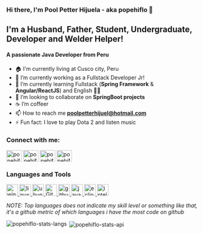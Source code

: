 <!-- Complete list of github markdown emoji markup-->
<!-- https://gist.github.com/rxaviers/7360908 -->
### Hi there, I'm Pool Petter Hijuela - aka popehiflo 👋

## I'm a Husband, Father, Student, Undergraduate, Developer and Welder Helper!

#### A passionate Java Developer from Peru
- 🏠 I'm currently living at Cusco city, Peru
- 🔭 I’m currently working as a Fullstack Developer Jr!
- 🌱 I’m currently learning Fullstack (**Spring Framework** & **Angular/ReactJS**) and English 🤦‍♂
- 👯 I’m looking to collaborate on **SpringBoot projects**
- ☕️ I’m coffeer
- 📫 How to reach me **poolpetterhijuel@hotmail.com**
- ⚡ Fun fact: I love to play Dota 2 and listen music

### Connect with me:
<!-- Iconos de redes sociales -->
<!-- https://www.jsdelivr.com/package/npm/simple-icons?version=3.0.1&path=icons -->
<p align="left">
<a href="https://www.linkedin.com/in/popehiflo/" target="_blank"><img align="center" src="https://cdn.jsdelivr.net/npm/simple-icons@3.0.1/icons/linkedin.svg" alt="popehiflo-linkedin" height="30" width="40" /></a>
<a href="https://twitter.com/popehiflo" target="_blank"><img align="center" src="https://cdn.jsdelivr.net/npm/simple-icons@3.0.1/icons/twitter.svg" alt="popehiflo-twitter" height="30" width="40" /></a>
<a href="https://www.instagram.com/popehiflo/" target="_blank"><img align="center" src="https://cdn.jsdelivr.net/npm/simple-icons@3.0.1/icons/instagram.svg" alt="popehiflo-instagram" height="30" width="40" /></a>
<a href="https://www.facebook.com/popehiflo" target="_blank"><img align="center" src="https://cdn.jsdelivr.net/npm/simple-icons@3.0.1/icons/facebook.svg" alt="popehiflo-facebook" height="30" width="40" /></a>
</p>

<!-- Revisar estos -->
<!-- https://github.com/sabesansathananthan/sabesansathananthan/blob/master/README.md -->
<!-- https://github.com/dereknguyen269/dereknguyen269/blob/master/README.md -->
<!-- https://github.com/codewithgauri/codewithgauri/blob/main/README.md -->
<!-- https://github.com/alexandresanlim/Badges4-README.md-Profile -->
<!-- https://github.com/abhisheknaiidu/awesome-github-profile-readme -->
### Languages and Tools
<p align="left">
<a href="https://www.microsoft.com/en-us/windows" target="_blank">
<img src="https://img.icons8.com/color/240/000000/windows-10.png" alt="windows" width="30px">
</a>
<a href="https://www.kernel.org/" target="_blank">
<img alt="linux" width="30px" src="https://img.icons8.com/color/96/000000/linux.png">
</a>
<a href="https://ubuntu.com/" target="_blank">
<img alt="ubuntu" width="30px" src="https://img.icons8.com/color/96/000000/ubuntu--v1.png">
</a>
<a href="https://git-scm.com/" target="_blank">
<img alt="Git" width="30px" src="https://img.icons8.com/color/240/000000/git.png">
</a>
<a href="https://github.com/" target="_blank">
<img alt="github" width="30px" src="https://img.icons8.com/ios-glyphs/240/000000/github.png">
</a>
<a href="https://docs.oracle.com/en/java/" target="_blank">
<img src="https://img.icons8.com/color/240/000000/java-coffee-cup-logo.png" alt="java" width="30px">
</a>
<a href="https://www.eclipse.org/" target="_blank">
<img src="https://img.icons8.com/color/240/000000/intellij-idea.png" alt="eclipse ide" width="30px"/>
</a>
<a href="https://www.jetbrains.com/idea/" target="_blank">
<img src="https://img.icons8.com/color/240/000000/intellij-idea.png" alt="intellij idea" width="30px"/>
</a>
</p>

_NOTE: Top languages does not indicate my skill level or something like that, it's a github metric of which languages i have the most code on github_

<p><img align="left" src="https://github-readme-stats.vercel.app/api/top-langs?username=popehiflo&show_icons=true&locale=en&layout=compact" alt="popehiflo-stats-langs" /></p>

<p>&nbsp;<img align="center" src="https://github-readme-stats.vercel.app/api?username=popehiflo&show_icons=true&locale=en" alt="popehiflo-stats-api" /></p>
